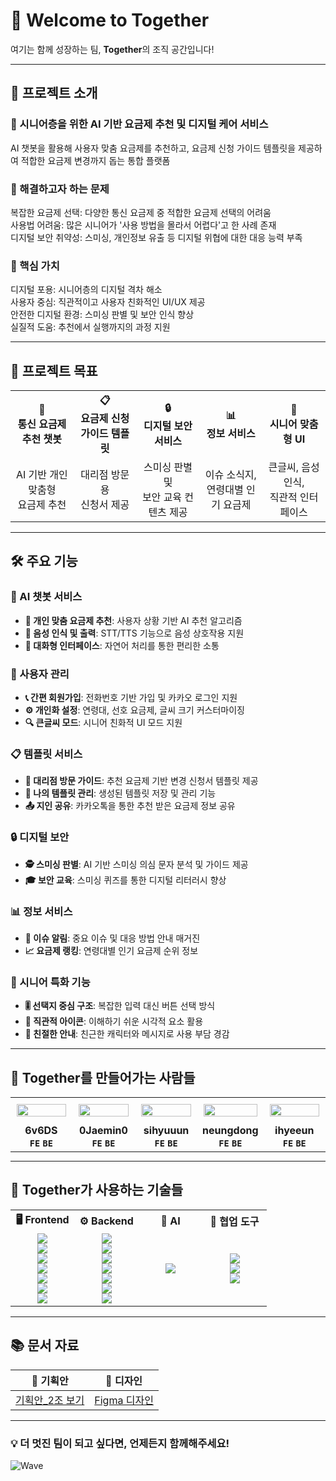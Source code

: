 # 👋 Welcome to Together

여기는 함께 성장하는 팀, **Together**의 조직 공간입니다!

---

## 📖 프로젝트 소개

### 🎯 시니어층을 위한 AI 기반 요금제 추천 및 디지털 케어 서비스<br />
AI 챗봇을 활용해 사용자 맞춤 요금제를 추천하고, 요금제 신청 가이드 템플릿을 제공하여 적합한 요금제 변경까지 돕는 통합 플랫폼

### 🚨 해결하고자 하는 문제
복잡한 요금제 선택: 다양한 통신 요금제 중 적합한 요금제 선택의 어려움<br />
사용법 어려움: 많은 시니어가 '사용 방법을 몰라서 어렵다'고 한 사례 존재<br />
디지털 보안 취약성: 스미싱, 개인정보 유출 등 디지털 위협에 대한 대응 능력 부족<br />

### 💎 핵심 가치
디지털 포용: 시니어층의 디지털 격차 해소<br />
사용자 중심: 직관적이고 사용자 친화적인 UI/UX 제공<br />
안전한 디지털 환경: 스미싱 판별 및 보안 인식 향상<br />
실질적 도움: 추천에서 실행까지의 과정 지원<br />

--- 

## 🚀 프로젝트 목표

<table>
  <tr>
    <th align="center" width="20%">📱<br>통신 요금제 추천 챗봇</th>
    <th align="center" width="20%">📋<br>요금제 신청 가이드 템플릿</th>
    <th align="center" width="20%">🔒<br>디지털 보안 서비스</th>
    <th align="center" width="20%">📊<br>정보 서비스</th>
    <th align="center" width="20%">👵<br>시니어 맞춤형 UI</th>
  </tr>
  <tr>
    <td align="center">AI 기반 개인 맞춤형<br/>요금제 추천</td>
    <td align="center">대리점 방문용<br/>신청서 제공</td>
    <td align="center">스미싱 판별 및<br/>보안 교육 컨텐츠 제공</td>
    <td align="center">이슈 소식지,<br/>연령대별 인기 요금제</td>
    <td align="center">큰글씨, 음성인식,<br/>직관적 인터페이스</td>
  </tr>
</table>

---

## 🛠 주요 기능
### 💬 AI 챗봇 서비스

- **🎯 개인 맞춤 요금제 추천**: 사용자 상황 기반 AI 추천 알고리즘
- **🎤 음성 인식 및 출력**: STT/TTS 기능으로 음성 상호작용 지원  
- **💭 대화형 인터페이스**: 자연어 처리를 통한 편리한 소통

### 👥 사용자 관리

- **📞 간편 회원가입**: 전화번호 기반 가입 및 카카오 로그인 지원
- **⚙️ 개인화 설정**: 연령대, 선호 요금제, 글씨 크기 커스터마이징
- **🔍 큰글씨 모드**: 시니어 친화적 UI 모드 지원

### 📋 템플릿 서비스

- **🏢 대리점 방문 가이드**: 추천 요금제 기반 변경 신청서 템플릿 제공
- **📁 나의 템플릿 관리**: 생성된 템플릿 저장 및 관리 기능
- **📤 지인 공유**: 카카오톡을 통한 추천 받은 요금제 정보 공유

### 🔒 디지털 보안

- **🕵️ 스미싱 판별**: AI 기반 스미싱 의심 문자 분석 및 가이드 제공
- **🎓 보안 교육**: 스미싱 퀴즈를 통한 디지털 리터러시 향상

### 📊 정보 서비스

- **📢 이슈 알림**: 중요 이슈 및 대응 방법 안내 매거진
- **📈 요금제 랭킹**: 연령대별 인기 요금제 순위 정보

### 🎯 시니어 특화 기능

- **🎚️ 선택지 중심 구조**: 복잡한 입력 대신 버튼 선택 방식
- **🎨 직관적 아이콘**: 이해하기 쉬운 시각적 요소 활용
- **💝 친절한 안내**: 친근한 캐릭터와 메시지로 사용 부담 경감

---

## 🌟 Together를 만들어가는 사람들
<table style="width:100%; max-width:800px; table-layout:fixed; text-align:center; margin:auto;">
  <tr>
    <td style="width:20%; padding:10px; text-align:center; vertical-align:middle;">
      <a href="https://github.com/6v6DS">
        <img src="https://avatars.githubusercontent.com/u/142214903?v=4" width="100%"/>
      </a>
    </td>
    <td style="width:20%; padding:10px; text-align:center; vertical-align:middle;">
      <a href="https://github.com/0Jaemin0">
        <img src="https://avatars.githubusercontent.com/u/127086869?v=4" width="100%"/>
      </a>
    </td>
    <td style="width:20%; padding:10px; text-align:center; vertical-align:middle;">
      <a href="https://github.com/sihyuuun">
        <img src="https://avatars.githubusercontent.com/u/102678331?v=4" width="100%"/>
      </a>
    </td>
    <td style="width:20%; padding:10px; text-align:center; vertical-align:middle;">
      <a href="https://github.com/neungdong">
        <img src="https://avatars.githubusercontent.com/u/171216963?v=4" width="100%"/>
      </a>
    </td>
    <td style="width:20%; padding:10px; text-align:center; vertical-align:middle;">
      <a href="https://github.com/ihyeeun">
        <img src="https://avatars.githubusercontent.com/u/153170795?v=4" width="100%"/>
      </a>
    </td>
  </tr>
  <tr>
    <td><div align="center" style="font-weight:bold;">6v6DS<br><code>FE</code> <code>BE</code></div></td>
    <td><div align="center" style="font-weight:bold;">0Jaemin0<br><code>FE</code> <code>BE</code></div></td>
    <td><div align="center" style="font-weight:bold;">sihyuuun<br><code>FE</code> <code>BE</code></div></td>
    <td><div align="center" style="font-weight:bold;">neungdong<br><code>FE</code> <code>BE</code></div></td>
    <td><div align="center" style="font-weight:bold;">ihyeeun<br><code>FE</code> <code>BE</code></div></td>
  </tr>
</table>

---

## 🧰 Together가 사용하는 기술들
<table>
  <tr>
    <th align="center">🖥️ Frontend</th>
    <th align="center">⚙️ Backend</th>
    <th align="center">🤖 AI</th>
    <th align="center">🤝 협업 도구</th>
  </tr>
  <tr>
    <td align="center" width="25%">
      <img src="https://img.shields.io/badge/React-61DAFB?style=for-the-badge&logo=react&logoColor=white"/><br/>
      <img src="https://img.shields.io/badge/TypeScript-3178C6?style=for-the-badge&logo=typescript&logoColor=white"/><br/>
      <img src="https://img.shields.io/badge/Vite-646CFF?style=for-the-badge&logo=vite&logoColor=white"/><br/>
      <img src="https://img.shields.io/badge/TailwindCSS-06B6D4?style=for-the-badge&logo=tailwindcss&logoColor=white"/><br/>
      <img src="https://img.shields.io/badge/shadcn/ui-111827?style=for-the-badge&logo=storybook&logoColor=white"/><br/>
      <img src="https://img.shields.io/badge/Zustand-000000?style=for-the-badge&logo=zotero&logoColor=white"/><br/>
      <img src="https://img.shields.io/badge/TanStack_Query-FF4154?style=for-the-badge&logo=react-query&logoColor=white"/>
    </td>
    <td align="center" width="25%">
      <img src="https://img.shields.io/badge/Java-007396?style=for-the-badge&logo=java&logoColor=white"/><br/>
      <img src="https://img.shields.io/badge/SpringBoot-6DB33F?style=for-the-badge&logo=springboot&logoColor=white"/><br/>
      <img src="https://img.shields.io/badge/Gradle-02303A?style=for-the-badge&logo=gradle&logoColor=white"/><br/>
      <img src="https://img.shields.io/badge/JPA-59666C?style=for-the-badge&logo=hibernate&logoColor=white"/><br/>
      <img src="https://img.shields.io/badge/MySQL-4479A1?style=for-the-badge&logo=mysql&logoColor=white"/><br/>
      <img src="https://img.shields.io/badge/JWT-000000?style=for-the-badge&logo=jsonwebtokens&logoColor=white"/><br/>
      <img src="https://img.shields.io/badge/OAuth_2.0-EC407A?style=for-the-badge&logo=openid&logoColor=white"/>
    </td>
    <td align="center" width="25%">
      <img src="https://img.shields.io/badge/OpenAI_API-00A67E?style=for-the-badge&logo=openai&logoColor=white"/>
    </td>
    <td align="center" width="25%">
      <img src="https://img.shields.io/badge/GitHub-181717?style=for-the-badge&logo=github&logoColor=white"/><br/>
      <img src="https://img.shields.io/badge/Notion-000000?style=for-the-badge&logo=notion&logoColor=white"/><br/>
      <img src="https://img.shields.io/badge/Figma-F24E1E?style=for-the-badge&logo=figma&logoColor=white"/>
    </td>
  </tr>
</table>

---

## 📚 문서 자료
| 📄 기획안 | 🎨 디자인 |
|:---:|:---:|
| [기획안_2조 보기](https://docs.google.com/document/d/1Pju1FG-wf_iV-Q0IbmC0NyCiW8iGgpIwD8u2eYYfl9c/edit?usp=sharing) | [Figma 디자인](https://www.figma.com/design/0qYJvzIqmyV0uhYucthfrb/Together-Project?node-id=0-1&t=gTMaraKl1x62gwgs-1) |

---

### 💡 더 멋진 팀이 되고 싶다면, 언제든지 함께해주세요!

![Wave](https://capsule-render.vercel.app/api?type=waving&color=gradient&height=100&section=footer)
